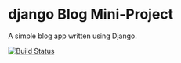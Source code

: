 # django Blog Mini-Project

A simple blog app written using Django.

[![Build Status](https://travis-ci.com/martinmaguire89/django-blog.svg?branch=master)](https://travis-ci.com/martinmaguire89/django-blog)